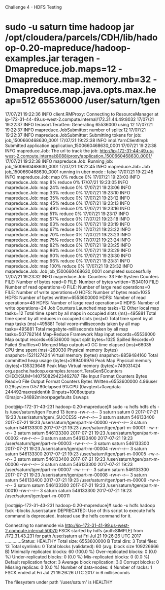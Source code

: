 Challenge 4 - HDFS Testing

# sudo -u saturn time hadoop jar /opt/cloudera/parcels/CDH/lib/hadoop-0.20-mapreduce/hadoop-examples.jar teragen -Dmapreduce.job.maps=12 -Dmapreduce.map.memory.mb=32 -Dmapreduce.map.java.opts.max.heap=512 65536000 /user/saturn/tgen

17/07/21 19:22:36 INFO client.RMProxy: Connecting to ResourceManager at ip-172-31-44-49.us-west-2.compute.internal/172.31.44.49:8032
17/07/21 19:22:37 INFO terasort.TeraGen: Generating 65536000 using 12
17/07/21 19:22:37 INFO mapreduce.JobSubmitter: number of splits:12
17/07/21 19:22:37 INFO mapreduce.JobSubmitter: Submitting tokens for job: job_1500660468630_0001
17/07/21 19:22:38 INFO impl.YarnClientImpl: Submitted application application_1500660468630_0001
17/07/21 19:22:38 INFO mapreduce.Job: The url to track the job: http://ip-172-31-44-49.us-west-2.compute.internal:8088/proxy/application_1500660468630_0001/
17/07/21 19:22:38 INFO mapreduce.Job: Running job: job_1500660468630_0001
17/07/21 19:22:45 INFO mapreduce.Job: Job job_1500660468630_0001 running in uber mode : false
17/07/21 19:22:45 INFO mapreduce.Job:  map 0% reduce 0%
17/07/21 19:23:03 INFO mapreduce.Job:  map 8% reduce 0%
17/07/21 19:23:05 INFO mapreduce.Job:  map 24% reduce 0%
17/07/21 19:23:06 INFO mapreduce.Job:  map 33% reduce 0%
17/07/21 19:23:10 INFO mapreduce.Job:  map 35% reduce 0%
17/07/21 19:23:12 INFO mapreduce.Job:  map 45% reduce 0%
17/07/21 19:23:13 INFO mapreduce.Job:  map 49% reduce 0%
17/07/21 19:23:16 INFO mapreduce.Job:  map 51% reduce 0%
17/07/21 19:23:17 INFO mapreduce.Job:  map 57% reduce 0%
17/07/21 19:23:18 INFO mapreduce.Job:  map 63% reduce 0%
17/07/21 19:23:19 INFO mapreduce.Job:  map 67% reduce 0%
17/07/21 19:23:22 INFO mapreduce.Job:  map 70% reduce 0%
17/07/21 19:23:23 INFO mapreduce.Job:  map 75% reduce 0%
17/07/21 19:23:24 INFO mapreduce.Job:  map 82% reduce 0%
17/07/21 19:23:25 INFO mapreduce.Job:  map 86% reduce 0%
17/07/21 19:23:29 INFO mapreduce.Job:  map 90% reduce 0%
17/07/21 19:23:30 INFO mapreduce.Job:  map 96% reduce 0%
17/07/21 19:23:31 INFO mapreduce.Job:  map 100% reduce 0%
17/07/21 19:23:32 INFO mapreduce.Job: Job job_1500660468630_0001 completed successfully
17/07/21 19:23:32 INFO mapreduce.Job: Counters: 33
        File System Counters
                FILE: Number of bytes read=0
                FILE: Number of bytes written=1534010
                FILE: Number of read operations=0
                FILE: Number of large read operations=0
                FILE: Number of write operations=0
                HDFS: Number of bytes read=1025
                HDFS: Number of bytes written=6553600000
                HDFS: Number of read operations=48
                HDFS: Number of large read operations=0
                HDFS: Number of write operations=24
        Job Counters
                Launched map tasks=12
                Other local map tasks=12
                Total time spent by all maps in occupied slots (ms)=495881
                Total time spent by all reduces in occupied slots (ms)=0
                Total time spent by all map tasks (ms)=495881
                Total vcore-milliseconds taken by all map tasks=495881
                Total megabyte-milliseconds taken by all map tasks=507782144
        Map-Reduce Framework
                Map input records=65536000
                Map output records=65536000
                Input split bytes=1025
                Spilled Records=0
                Failed Shuffles=0
                Merged Map outputs=0
                GC time elapsed (ms)=66035
                CPU time spent (ms)=280030
                Physical memory (bytes) snapshot=1521127424
                Virtual memory (bytes) snapshot=8859484160
                Total committed heap usage (bytes)=289406976
                Peak Map Physical memory (bytes)=135323648
                Peak Map Virtual memory (bytes)=749031424
        org.apache.hadoop.examples.terasort.TeraGen$Counters
                CHECKSUM=140750829423462787
        File Input Format Counters
                Bytes Read=0
        File Output Format Counters
                Bytes Written=6553600000
4.96user 0.26system 0:57.80elapsed 9%CPU (0avgtext+0avgdata 244492maxresident)k
0inputs+1008outputs (0major+34892minor)pagefaults 0swaps

[root@ip-172-31-43-231 hadoop-0.20-mapreduce]# sudo -u hdfs hdfs dfs -ls /user/saturn/tgen
Found 13 items
-rw-r--r--   3 saturn saturn          0 2017-07-21 19:23 /user/saturn/tgen/_SUCCESS
-rw-r--r--   3 saturn saturn  546133400 2017-07-21 19:23 /user/saturn/tgen/part-m-00000
-rw-r--r--   3 saturn saturn  546133300 2017-07-21 19:23 /user/saturn/tgen/part-m-00001
-rw-r--r--   3 saturn saturn  546133300 2017-07-21 19:23 /user/saturn/tgen/part-m-00002
-rw-r--r--   3 saturn saturn  546133400 2017-07-21 19:23 /user/saturn/tgen/part-m-00003
-rw-r--r--   3 saturn saturn  546133300 2017-07-21 19:23 /user/saturn/tgen/part-m-00004
-rw-r--r--   3 saturn saturn  546133300 2017-07-21 19:23 /user/saturn/tgen/part-m-00005
-rw-r--r--   3 saturn saturn  546133400 2017-07-21 19:23 /user/saturn/tgen/part-m-00006
-rw-r--r--   3 saturn saturn  546133300 2017-07-21 19:23 /user/saturn/tgen/part-m-00007
-rw-r--r--   3 saturn saturn  546133300 2017-07-21 19:23 /user/saturn/tgen/part-m-00008
-rw-r--r--   3 saturn saturn  546133400 2017-07-21 19:23 /user/saturn/tgen/part-m-00009
-rw-r--r--   3 saturn saturn  546133300 2017-07-21 19:23 /user/saturn/tgen/part-m-00010
-rw-r--r--   3 saturn saturn  546133300 2017-07-21 19:23 /user/saturn/tgen/part-m-00011

[root@ip-172-31-43-231 hadoop-0.20-mapreduce]# sudo -u hdfs hadoop fsck -blocks /user/saturn
DEPRECATED: Use of this script to execute hdfs command is deprecated.
Instead use the hdfs command for it.

Connecting to namenode via http://ip-172-31-41-99.us-west-2.compute.internal:50070
FSCK started by hdfs (auth:SIMPLE) from /172.31.43.231 for path /user/saturn at Fri Jul 21 19:26:26 UTC 2017
.............Status: HEALTHY
 Total size:    6553600000 B
 Total dirs:    3
 Total files:   13
 Total symlinks:                0
 Total blocks (validated):      60 (avg. block size 109226666 B)
 Minimally replicated blocks:   60 (100.0 %)
 Over-replicated blocks:        0 (0.0 %)
 Under-replicated blocks:       0 (0.0 %)
 Mis-replicated blocks:         0 (0.0 %)
 Default replication factor:    3
 Average block replication:     3.0
 Corrupt blocks:                0
 Missing replicas:              0 (0.0 %)
 Number of data-nodes:          4
 Number of racks:               1
FSCK ended at Fri Jul 21 19:26:26 UTC 2017 in 6 milliseconds


The filesystem under path '/user/saturn' is HEALTHY



